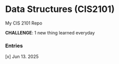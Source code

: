 # Data Structures (CIS2101)
My CIS 2101 Repo

**CHALLENGE**: 1 new thing learned everyday

### Entries
[x] Jun 13. 2025 